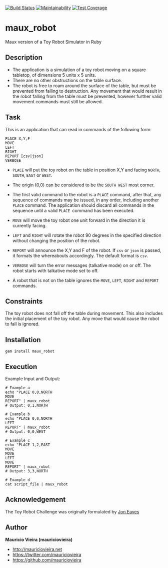 [![Build Status](https://travis-ci.org/mauriciovieira/maux_robot.svg?branch=master)](https://travis-ci.org/mauriciovieira/maux_robot)
[![Maintainability](https://api.codeclimate.com/v1/badges/b45a7baf1130fb9aa8f6/maintainability)](https://codeclimate.com/github/mauriciovieira/maux_robot/maintainability)
[![Test Coverage](https://api.codeclimate.com/v1/badges/b45a7baf1130fb9aa8f6/test_coverage)](https://codeclimate.com/github/mauriciovieira/maux_robot/test_coverage)

# maux_robot

Maux version of a Toy Robot Simulator in Ruby

## Description

* The application is a simulation of a toy robot moving
on a square tabletop, of dimensions 5 units x 5 units.
* There are no other obstructions on the table surface.
* The robot is free to roam around the surface of the table,
but must be prevented from falling to destruction.
Any movement that would result in the robot falling
from the table must be prevented, however further
valid movement commands must still be allowed.

## Task

This is an application that can read in commands of the following form:

```
PLACE X,Y,F
MOVE
LEFT
RIGHT
REPORT [csv|json]
VERBOSE
```

* `PLACE` will put the toy robot on the table in position X,Y
and facing `NORTH`, `SOUTH`, `EAST` or `WEST`.
* The origin (0,0) can be considered to be the `SOUTH WEST` most corner.
* The first valid command to the robot is a `PLACE` command,
after that, any sequence of commands may be issued, in any order,
including another `PLACE` command.
The application should discard all commands in the sequence
until a valid `PLACE `command has been executed.
* `MOVE` will move the toy robot one unit forward
in the direction it is currently facing.
* `LEFT` and `RIGHT` will rotate the robot 90 degrees
in the specified direction
without changing the position of the robot.
* `REPORT` will announce the X,Y and F of the robot. If `csv` or `json` is passed, it formats the whereabouts accordingly. The default format is `csv`.
* `VERBOSE` will turn the error messages (talkative mode) on or off. The robot starts with talkative mode set to off.

* A robot that is not on the table ignores the `MOVE`, `LEFT`, `RIGHT` and `REPORT` commands.

## Constraints

The toy robot does not fall off the table during movement.
This also includes the initial placement of the toy robot.
Any move that would cause the robot to fall is ignored.

## Installation

```
gem install maux_robot
```

## Execution

Example Input and Output:

```
# Example a
echo "PLACE 0,0,NORTH
MOVE
REPORT" | maux_robot
# Output: 0,1,NORTH
```


```
# Example b
echo "PLACE 0,0,NORTH
LEFT
REPORT" | maux_robot
# Output: 0,0,WEST
```


```
# Example c
echo "PLACE 1,2,EAST
MOVE
MOVE
LEFT
MOVE
REPORT" | maux_robot
# Output: 3,3,NORTH
```

```
# Example d
cat script_file | maux_robot
```

## Acknowledgement

The Toy Robot Challenge was originally formulated by [Jon Eaves](https://twitter.com/joneaves)

## Author

**Mauricio Vieira (mauriciovieira)**
+ <http://mauriciovieira.net>
+ <https://twitter.com/mauriciovieira>
+ <https://github.com/mauriciovieira>
